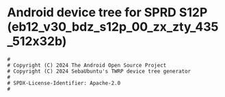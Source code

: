 # Android device tree for SPRD S12P (eb12_v30_bdz_s12p_00_zx_zty_435_512x32b)

```
#
# Copyright (C) 2024 The Android Open Source Project
# Copyright (C) 2024 SebaUbuntu's TWRP device tree generator
#
# SPDX-License-Identifier: Apache-2.0
#
```
